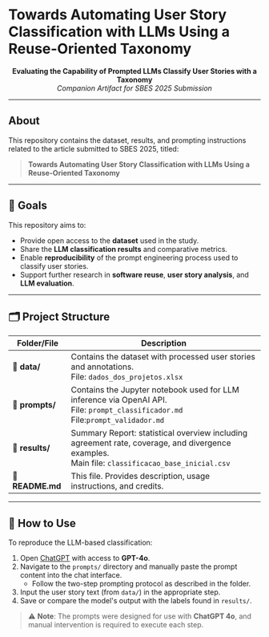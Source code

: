 # Towards Automating User Story Classification with LLMs Using a Reuse-Oriented Taxonomy

<p align="center">
  <b>Evaluating the Capability of Prompted LLMs Classify User Stories with a Taxonomy</b><br/>
  <i>Companion Artifact for SBES 2025 Submission</i><br/>
</p>

---

## About

This repository contains the dataset, results, and prompting instructions related to the article submitted to SBES 2025, titled:

> **Towards Automating User Story Classification with LLMs Using a Reuse-Oriented Taxonomy**

---

 ## 🎯 Goals

This repository aims to:

- Provide open access to the **dataset** used in the study.
- Share the **LLM classification results** and comparative metrics.
- Enable **reproducibility** of the prompt engineering process used to classify user stories.
- Support further research in **software reuse**, **user story analysis**, and **LLM evaluation**.

---

## 🗂️ Project Structure

| Folder/File     | Description                                                                                                 |
| ----------------| ----------------------------------------------------------------------------------------------------------- |
| 📁 <b>data/</b> | Contains the dataset with processed user stories and annotations.<br/>File: <code>dados_dos_projetos.xlsx</code> |
| 📁 <b>prompts/</b> | Contains the Jupyter notebook used for LLM inference via OpenAI API.<br/>File: <code>prompt_classificador.md</code><br/>File:<code>prompt_validador.md</code> |
| 📁 <b>results/</b> | Summary Report: statistical overview including agreement rate, coverage, and divergence examples.<br/>Main file: <code>classificacao_base_inicial.csv</code> |
| 📄 <b>README.md</b> | This file. Provides description, usage instructions, and credits. |

---

## 🚀 How to Use

To reproduce the LLM-based classification:

1. Open [ChatGPT](https://chat.openai.com) with access to **GPT-4o**.
2. Navigate to the `prompts/` directory and manually paste the prompt content into the chat interface.
   - Follow the two-step prompting protocol as described in the folder.
3. Input the user story text (from `data/`) in the appropriate step.
4. Save or compare the model's output with the labels found in `results/`.

> ⚠️ **Note**: The prompts were designed for use with **ChatGPT 4o**, and manual intervention is required to execute each step.
